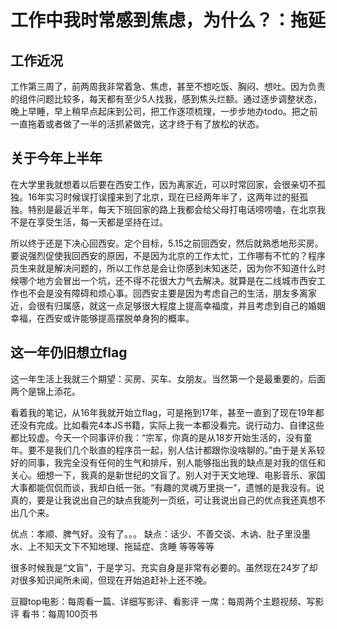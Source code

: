 # 工作中我时常感到焦虑，为什么？：拖延

## 工作近况

工作第三周了，前两周我非常着急、焦虑，甚至不想吃饭、胸闷、想吐。因为负责的组件问题比较多，每天都有至少5人找我，感到焦头烂额。通过逐步调整状态，晚上早睡，早上稍早点起床到公司，把工作逐项梳理，一步步地办todo。把之前一直拖着或者做了一半的活抓紧做完，这才终于有了放松的状态。

## 关于今年上半年

在大学里我就想着以后要在西安工作，因为离家近，可以时常回家，会很亲切不孤独。16年实习时候误打误撞来到了北京，现在已经两年半了，这两年过的挺孤独。特别是最近半年，每天下班回家的路上我都会给父母打电话唠唠嗑，在北京我不是在享受生活，每一天都是坚持在过。

所以终于还是下决心回西安。定个目标，5.15之前回西安，然后就熟悉地形买房。要说强烈促使我回西安的原因，不是因为北京的工作太忙，工作哪有不忙的？程序员生来就是解决问题的，所以工作总是会让你感到未知迷茫，因为你不知道什么时候哪个地方会冒出一个坑，还不得不花很大力气去解决。就算是在二线城市西安工作也不会是没有障碍和烦心事。回西安主要是因为考虑自己的生活，朋友多离家近，会很有归属感，就这一点足够很大程度上提高幸福度，并且考虑到自己的婚姻幸福，在西安或许能够提高摆脱单身狗的概率。

## 这一年仍旧想立flag

这一年生活上我就三个期望：买房、买车、女朋友。当然第一个是最重要的，后面两个是锦上添花。

看着我的笔记，从16年我就开始立flag，可是拖到17年，甚至一直到了现在19年都还没有完成。比如看完4本JS书籍，实际上我一本都没看完。说行动力、自律这些都比较虚。今天一个同事评价我：“宗军，你真的是从18岁开始生活的，没有童年。要不是我们几个耿直的程序员一起，别人估计都跟你没啥聊的。”由于是关系较好的同事，我完全没有任何的生气和排斥，别人能够指出我的缺点是对我的信任和关心。细想一下，我真的是新世纪的文盲了。别人对于天文地理、电影音乐、家国大事都能侃侃而谈，我却白纸一张。“有趣的灵魂万里挑一”，遗憾的是我没有。说真的，要是让我说出自己的缺点我能列一页纸，可让我说出自己的优点我还真想不出几个来。

优点：孝顺、脾气好。没有了。。。
缺点：话少、不善交谈、木讷、肚子里没墨水、上不知天文下不知地理、拖延症、贪睡 等等等等

很多时候我是“文盲”，于是学习、充实自身是非常有必要的。虽然现在24岁了却对很多知识闻所未闻，但现在开始追赶补上还不晚。

豆瓣top电影：每周看一篇、详细写影评、看影评
一席：每周两个主题视频、写影评
看书：每周100页书
